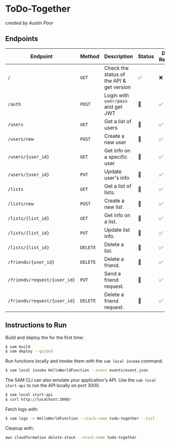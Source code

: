 # ToDo-Together

_created by Austin Poor_


## Endpoints

| Endpoint | Method | Description | Status | DB Read | DB Write |
|-|-|-|-|-|-|
|`/`| `GET` | Check the status of the API & get version | ✅ | ❌ | ❌ |
|`/auth`| `POST` | Login with `user/pass` and get JWT | 🚧 | ✅ | ❌ |
|`/users`| `GET` | Get a list of users | 🚧 | ✅ | ❌ |
|`/users/new`| `POST` | Create a new user | 🚧 | ✅ | ✅ |
|`/users/{user_id}`| `GET` | Get info on a specific user | 🚧 | ✅ | ❌ |
|`/users/{user_id}`| `PUT` | Update user's info | 🚧 | ✅ | ✅ |
|`/lists`| `GET` | Get a list of lists. | 🚧 | ✅ | ❌ |
|`/lists/new`| `POST` | Create a new list | 🚧 | ✅ | ✅ |
|`/lists/{list_id}`| `GET` | Get info on a list. | 🚧 | ✅ | ❌ |
|`/lists/{list_id}`| `PUT` | Update list info. | 🚧 | ✅ | ✅ |
|`/lists/{list_id}`| `DELETE` | Delete a list. | 🚧 | ✅ | ✅ |
|`/friends/{user_id}`| `DELETE` | Delete a friend. | 🚧 | ✅ | ✅ |
|`/friends/request/{user_id}`| `PUT` | Send a friend request. | 🚧 | ✅ | ✅ |
|`/friends/request/{user_id}`| `DELETE` | Delete a friend request. | 🚧 | ✅ | ✅ |



## Instructions to Run

Build and deploy the for the first time:

```bash
$ sam build
$ sam deploy --guided
```

Run functions locally and invoke them with the `sam local invoke` command.

```bash
$ sam local invoke HelloWorldFunction --event events/event.json
```

The SAM CLI can also emulate your application's API. Use the `sam local start-api` to run the API locally on port 3000.

```bash
$ sam local start-api
$ curl http://localhost:3000/
```

Fetch logs with:

```bash
$ sam logs -n HelloWorldFunction --stack-name todo-together --tail
```

Cleanup with:

```bash
aws cloudformation delete-stack --stack-name todo-together
```

